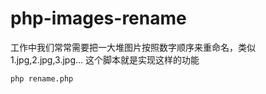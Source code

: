 # php-images-rename
工作中我们常常需要把一大堆图片按照数字顺序来重命名，类似1.jpg,2.jpg,3.jpg...
这个脚本就是实现这样的功能
```
php rename.php
```

